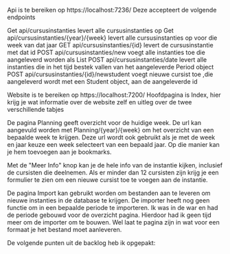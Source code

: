 Api is te bereiken op https://localhost:7236/
Deze accepteert de volgende endpoints

Get api/cursusinstanties levert alle cursusinstanties op
Get api/cursusinstanties/{year}/{week} levert alle cursusinstanties op voor die week van dat jaar
GET api/cursusinstanties/{id} levert de cursusinstantie met dat id
POST api/cursusinstanties/new voegt alle instanties toe die aangeleverd worden als List<CourseInstance>
POST api/cursusinstanties/date levert alle instanties die in het tijd bestek vallen van het aangeleverde Period object
POST api/cursusinstanties/{id}/newstudent voegt nieuwe cursist toe ,die aangeleverd wordt met een Student object, aan de aangeleverde id 


Website is te bereiken op https://localhost:7200/
Hoofdpagina is Index, hier krijg je wat informatie over de website zelf en uitleg over de twee verschillende tabjes

De pagina Planning geeft overzicht voor de huidige week. De url kan aangevuld worden met Planning/{year}/{week}  om het overzicht van een bepaalde week te krijgen. Deze url wordt ook gebruikt als je met de week en jaar keuze een week selecteert van een bepaald jaar. Op die manier kan je hem toevoegen aan je bookmarks. 

Met de "Meer Info" knop kan je de hele info van de instantie kijken, inclusief de cursisten die deelnemen. Als er minder dan 12 cursisten zijn krijg je een formulier te zien om een nieuwe cursist toe te voegen aan de instantie.


De pagina Import kan gebruikt worden om bestanden aan te leveren om nieuwe instanties in de database te krijgen. De importer heeft nog geen functie om in een bepaalde periode te importeren. Ik was in de war en had de periode gebouwd voor de overzicht pagina. Hierdoor had ik geen tijd meer om de importer om te bouwen. Wel laat te pagina zijn in wat voor een formaat je het bestand moet aanleveren. 

De volgende punten uit de backlog heb ik opgepakt:

